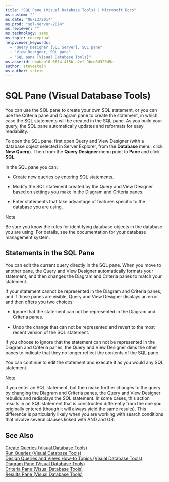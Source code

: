 ```yaml
---
title: "SQL Pane (Visual Database Tools) | Microsoft Docs"
ms.custom: ""
ms.date: "06/13/2017"
ms.prod: "sql-server-2014"
ms.reviewer: ""
ms.technology: ssms
ms.topic: conceptual
helpviewer_keywords: 
  - "Query Designer [SQL Server], SQL pane"
  - "View Designer, SQL pane"
  - "SQL pane [Visual Database Tools]"
ms.assetid: dbabab18-0614-415b-a2ef-9bcd0d320d5c
author: stevestein
ms.author: sstein
---
```

# SQL Pane (Visual Database Tools)
  You can use the SQL pane to create your own SQL statement, or you can use the Criteria pane and Diagram pane to create the statement, in which case the SQL statements will be created in the SQL pane. As you build your query, the SQL pane automatically updates and reformats for easy readability.  
  
 To open the SQL pane, first open Query and View Designer (with a database object selected in Server Explorer, from the **Database** menu, click **New Query**). Then from the **Query Designer** menu point to **Pane** and click **SQL**.  
  
 In the SQL pane you can:  
  
-   Create new queries by entering SQL statements.  
  
-   Modify the SQL statement created by the Query and View Designer based on settings you make in the Diagram and Criteria panes.  
  
-   Enter statements that take advantage of features specific to the database you are using.  
  
> [!NOTE]  
>  Be sure you know the rules for identifying database objects in the database you are using. For details, see the documentation for your database management system.  
  
## Statements in the SQL Pane  
 You can edit the current query directly in the SQL pane. When you move to another pane, the Query and View Designer automatically formats your statement, and then changes the Diagram and Criteria panes to match your statement.  
  
 If your statement cannot be represented in the Diagram and Criteria panes, and if those panes are visible, Query and View Designer displays an error and then offers you two choices:  
  
-   Ignore that the statement can not be represented in the Diagram and Criteria panes.  
  
-   Undo the change that can not be represented and revert to the most recent version of the SQL statement.  
  
 If you choose to ignore that the statement can not be represented in the Diagram and Criteria panes, the Query and View Designer dims the other panes to indicate that they no longer reflect the contents of the SQL pane.  
  
 You can continue to edit the statement and execute it as you would any SQL statement.  
  
> [!NOTE]  
>  If you enter an SQL statement, but then make further changes to the query by changing the Diagram and Criteria panes, the Query and View Designer rebuilds and redisplays the SQL statement. In some cases, this action results in an SQL statement that is constructed differently from the one you originally entered (though it will always yield the same results). This difference is particularly likely when you are working with search conditions that involve several clauses linked with AND and OR.  
  
## See Also  
 [Create Queries &#40;Visual Database Tools&#41;](visual-database-tools.md)   
 [Run Queries &#40;Visual Database Tools&#41;](run-queries-visual-database-tools.md)   
 [Design Queries and Views How-to Topics &#40;Visual Database Tools&#41;](design-queries-and-views-how-to-topics-visual-database-tools.md)   
 [Diagram Pane &#40;Visual Database Tools&#41;](diagram-pane-visual-database-tools.md)   
 [Criteria Pane &#40;Visual Database Tools&#41;](criteria-pane-visual-database-tools.md)   
 [Results Pane &#40;Visual Database Tools&#41;](results-pane-visual-database-tools.md)  
  
  
